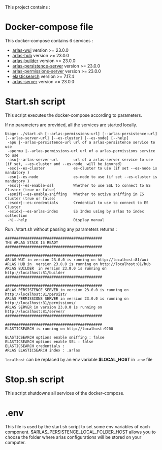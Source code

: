 This project contains :

# Docker-compose file
This docker-compose contains 6 services :
- [arlas-wui](https://github.com/gisaia/ARLAS-wui) version >= 23.0.0
- [arlas-hub](https://github.com/gisaia/ARLAS-wui-hub) version >= 23.0.0
- [arlas-builder](https://github.com/gisaia/ARLAS-wui-builder) version >= 23.0.0
- [arlas-persistence-server](https://github.com/gisaia/ARLAS-persistence) version >= 23.0.0
- [arlas-permissions-server](https://github.com/gisaia/ARLAS-permissions) version >= 23.0.0
- [elasticsearch](https://github.com/elastic/elasticsearch) version >= 7.17.4
- [arlas-server](https://github.com/gisaia/ARLAS-server) version >= 23.0.0

# Start.sh script
This script executes the docker-compose according to parameters.

If no parameters are provided, all the services are started locally.

````
Usage: ./start.sh [--arlas-permissions-url] [--arlas-persistence-url] [--arlas-server-url] [--es-cluster] [--es-node] [--help]
 -apu |--arlas-persistence-url url of a arlas-persistence service to use
 -apermu |--arlas-permissions-url url of a arlas-permissions service to use
 -asu|--arlas-server-url       url of a arlas-server service to use (if set, --es-cluster and --es-node  will be ignored)
 -esc|--es-cluster             es-cluster to use (if set --es-node is mandatory )
 -esn|--es-node                es-node to use (if set --es-cluster is mandatory ) 
 -essl|--es-enable-ssl         Whether to use SSL to connect to ES Cluster (true or false)
 -esnif|--es-enable-sniffing   Whether to active sniffing in ES Cluster (true or false)
 -escdr|--es-credentials       Credential to use to connect to ES Cluster
 -esidx|--es-arlas-index       ES Index using by arlas to index collection
 -h|--help                     Display manual 
 ````

Run ./start.sh without passing any parameters returns :

````
############################################
THE ARLAS STACK IS READY
############################################
                                            
############################################
ARLAS WUI in version 23.0.0 is running on http://localhost:81/wui
ARLAS HUB in  version 23.0.0 is running on http://localhost:81/hub
ARLAS BUILDER  in version 23.0.0 is running on http://localhost:81/builder
############################################
                                            
############################################
ARLAS PERSISTENCE SERVER in version 23.0.0 is running on http://localhost:81/persist/
ARLAS PERMISSIONS SERVER in version 23.0.0 is running on http://localhost:81/permissions/
ARLAS SERVER in version 23.0.0 is running on http://localhost:81/server/
############################################
                                            
############################################
ELASTICSEARCH is running on http://localhost:9200

ELASTICSEARCH options enable sniffing : false
ELASTICSEARCH options enable SSL : false
ELASTICSEARCH credentials :
ARLAS ELASTICSEARCH index : .arlas
````
```localhost``` can be replaced by an env variable __$LOCAL_HOST__ in `.env` file

# Stop.sh script
This script shutdowns all services of the docker-compose.

# .env
This file is used by the start.sh script to set some env variables of each component.
$ARLAS_PERSISTENCE_LOCAL_FOLDER_HOST allows you to choose the folder where arlas configurations will be stored on your computer.
